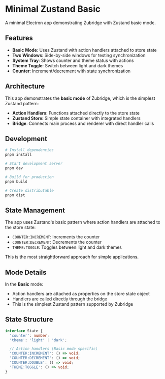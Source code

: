 # Minimal Zustand Basic

A minimal Electron app demonstrating Zubridge with Zustand basic mode.

## Features

- **Basic Mode**: Uses Zustand with action handlers attached to store state
- **Two Windows**: Side-by-side windows for testing synchronization
- **System Tray**: Shows counter and theme status with actions
- **Theme Toggle**: Switch between light and dark themes
- **Counter**: Increment/decrement with state synchronization

## Architecture

This app demonstrates the **basic mode** of Zubridge, which is the simplest Zustand pattern:

- **Action Handlers**: Functions attached directly to the store state
- **Zustand Store**: Simple state container with integrated handlers
- **Bridge**: Connects main process and renderer with direct handler calls

## Development

```bash
# Install dependencies
pnpm install

# Start development server
pnpm dev

# Build for production
pnpm build

# Create distributable
pnpm dist
```

## State Management

The app uses Zustand's basic pattern where action handlers are attached to the store state:

- `COUNTER:INCREMENT`: Increments the counter
- `COUNTER:DECREMENT`: Decrements the counter
- `THEME:TOGGLE`: Toggles between light and dark themes

This is the most straightforward approach for simple applications.

## Mode Details

In the **Basic** mode:

- Action handlers are attached as properties on the store state object
- Handlers are called directly through the bridge
- This is the simplest Zustand pattern supported by Zubridge

## State Structure

```typescript
interface State {
  'counter': number;
  'theme': 'light' | 'dark';

  // Action handlers (Basic mode specific)
  'COUNTER:INCREMENT': () => void;
  'COUNTER:DECREMENT': () => void;
  'COUNTER:DOUBLE': () => void;
  'THEME:TOGGLE': () => void;
}
```
